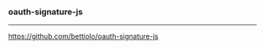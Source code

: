 ### oauth-signature-js
---
https://github.com/bettiolo/oauth-signature-js

```
```

```
```

```
```
